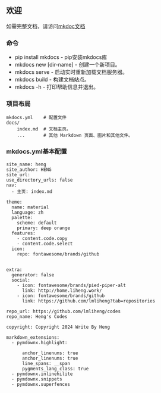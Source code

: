 ## 欢迎
如需完整文档，请访问[mkdoc文档](https://mkdocs.org)

### 命令
- pip install mkdocs - pip安装mkdocs库
- mkdocs new [dir-name] - 创建一个新项目。
- mkdocs serve - 启动实时重新加载文档服务器。
- mkdocs build - 构建文档站点。
- mkdocs -h - 打印帮助信息并退出。
### 项目布局
    mkdocs.yml    # 配置文件
    docs/
        index.md  # 文档主页。
        ...       # 其他 Markdown 页面、图片和其他文件。

### mkdocs.yml基本配置
```
site_name: heng
site_author: HENG
site_url: 
use_directory_urls: false
nav:
  - 主页: index.md

theme: 
  name: material
  language: zh
  palette:
    scheme: default
    primary: deep orange
  features:
    - content.code.copy
    - content.code.select
  icon:
    repo: fontawesome/brands/github


extra:
  generator: false
  social:
    - icon: fontawesome/brands/pied-piper-alt
      link: http://home.liheng.work/
    - icon: fontawesome/brands/github
      link: https://github.com/lmliheng?tab=repositories

repo_url: https://github.com/lmliheng/codes
repo_name: Heng's Codes

copyright: Copyright 2024 Write By Heng 

markdown_extensions:
  - pymdownx.highlight:

      anchor_linenums: true
      anchor_linenums: true
      line_spans: __span
      pygments_lang_class: true
  - pymdownx.inlinehilite
  - pymdownx.snippets
  - pymdownx.superfences   

```  
